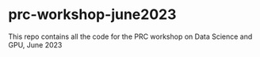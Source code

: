 # prc-workshop-june2023
This repo contains all the code for the PRC workshop on Data Science and GPU, June 2023
